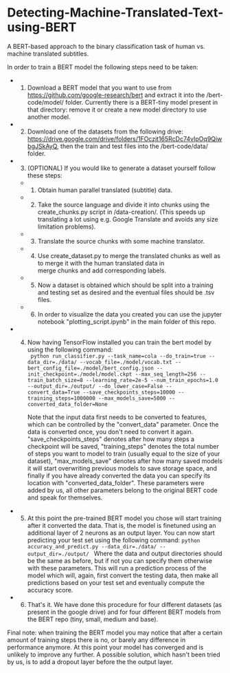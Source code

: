 # Detecting-Machine-Translated-Text-using-BERT
A BERT-based approach to the binary classification task of human vs. machine translated subtitles.

In order to train a BERT model the following steps need to be taken:
- 1. Download a BERT model that you want to use from https://github.com/google-research/bert and extract it into the /bert-code/model/ folder. Currently there is a BERT-tiny model present in that directory: remove it or create a new model directory to use another model.

- 2. Download one of the datasets from the following drive: https://drive.google.com/drive/folders/1FOczjt165RcDc74vIpOq9QiwbgJSkAyQ, then the train and test files into the /bert-code/data/ folder.

- 3. (OPTIONAL) If you would like to generate a dataset yourself follow these steps:
  - 1.  Obtain human parallel translated (subtitle) data. 
  - 2. Take the source language and divide it into chunks using the create_chunks.py script in /data-creation/. (This speeds up translating a lot using e.g. Google Translate and avoids any size limitation problems).
  - 3. Translate the source chunks with some machine translator.
  - 4. Use create_dataset.py to merge the translated chunks as well as to merge it with the human translated data in   
merge chunks and add corresponding labels.
  - 5. Now a dataset is obtained which should be split into a training and testing set as desired and the eventual files should be .tsv files.
  - 6. In order to visualize the data you created you can use the jupyter notebook "plotting_script.ipynb" in the main folder of this repo.
  
 - 4. Now having TensorFlow installed you can train the bert model by using the following command:       
 ``` python run_classifier.py --task_name=cola --do_train=true --data_dir=./data/ --vocab_file=./model/vocab.txt --bert_config_file=./model/bert_config.json --init_checkpoint=./model/model.ckpt --max_seq_length=256 --train_batch_size=8 --learning_rate=2e-5 --num_train_epochs=1.0 --output_dir=./output/ --do_lower_case=False --convert_data=True --save_checkpoints_steps=10000 --training_steps=1000000 --max_models_save=5000 --converted_data_folder=None```
      
      Note that the input data first needs to be converted to features, which can be controlled by the "convert_data" parameter. Once the data is converted once, you don't need to convert it again. "save_checkpoints_steps" denotes after how many steps a checkpoint will be saved, "training_steps" denotes the total number of steps you want to model to train (usually equal to the size of your dataset), "max_models_save" denotes after how many saved models it will start overwriting previous models to save storage space, and finally if you have already converted the data you can specify its location with "converted_data_folder". These parameters were added by us, all other parameters belong to the original BERT code and speak for themselves.

- 5. At this point the pre-trained BERT model you chose will start training after it converted the data. That is, the model is finetuned using an additional layer of 2 neurons as an output layer. You can now start predicting your test set using the following command:
 ``` python accuracy_and_predict.py --data_dir=./data/ --output_dir=./output/  ``` Where the data and output directories should be the same as before, but if not you can specify them otherwise with these parameters. This will run a prediction process of the model which will, again, first convert the testing data, then make all predictions based on your test set and eventually compute the accuracy score.
 
 - 6. That's it. We have done this procedure for four different datasets (as present in the google drive) and for four different BERT models from the BERT repo (tiny, small, medium and base).
 
 Final note: when training the BERT model you may notice that after a certain amount of training steps there is no, or barely any difference in performance anymore. At this point your model has converged and is unlikely to improve any further. A possible solution, which hasn't been tried by us, is to add a dropout layer before the the output layer. 


